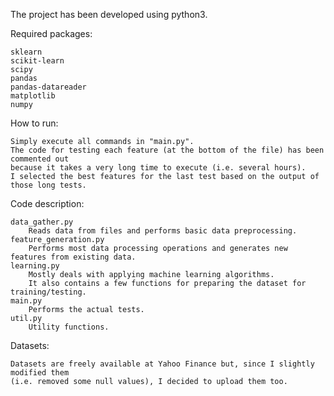 The project has been developed using python3.


Required packages:

    sklearn
    scikit-learn
    scipy
    pandas
    pandas-datareader
    matplotlib
    numpy
    

How to run:
    
    Simply execute all commands in "main.py".
    The code for testing each feature (at the bottom of the file) has been commented out
    because it takes a very long time to execute (i.e. several hours).
    I selected the best features for the last test based on the output of those long tests.

    
Code description:
    
    data_gather.py
        Reads data from files and performs basic data preprocessing.
    feature_generation.py
        Performs most data processing operations and generates new features from existing data.
    learning.py
        Mostly deals with applying machine learning algorithms.
        It also contains a few functions for preparing the dataset for training/testing. 
    main.py
        Performs the actual tests. 
    util.py
        Utility functions.

        
Datasets:
    
    Datasets are freely available at Yahoo Finance but, since I slightly modified them
    (i.e. removed some null values), I decided to upload them too.
